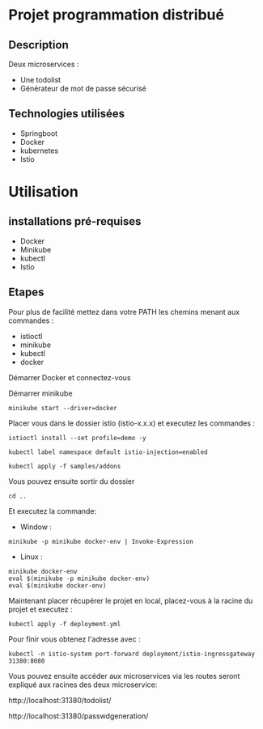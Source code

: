# Projet programmation distribué

## Description
Deux microservices : 
- Une todolist
- Générateur de mot de passe sécurisé

## Technologies utilisées
- Springboot
- Docker
- kubernetes
- Istio

# Utilisation

## installations pré-requises
- Docker
- Minikube
- kubectl
- Istio

## Etapes
Pour plus de facilité mettez dans votre PATH les chemins menant aux commandes :
- istioctl
- minikube
- kubectl
- docker

Démarrer Docker et connectez-vous

Démarrer minikube
```
minikube start --driver=docker
```
Placer vous dans le dossier istio (istio-x.x.x) et executez les commandes :
```
istioctl install --set profile=demo -y
```
```
kubectl label namespace default istio-injection=enabled
```
```
kubectl apply -f samples/addons
```
Vous pouvez ensuite sortir du dossier
```
cd ..
```
Et executez la commande:
- Window :
```
minikube -p minikube docker-env | Invoke-Expression
```
- Linux :
```
minikube docker-env
eval $(minikube -p minikube docker-env)
eval $(minikube docker-env)  
```
Maintenant placer récupérer le projet en local, placez-vous à la racine du projet et executez :
```
kubectl apply -f deployment.yml
```
Pour finir vous obtenez l'adresse avec :
```
kubectl -n istio-system port-forward deployment/istio-ingressgateway 31380:8080
```
Vous pouvez ensuite accéder aux microservices via les routes seront expliqué aux racines des deux microservice:

http://localhost:31380/todolist/

http://localhost:31380/passwdgeneration/



